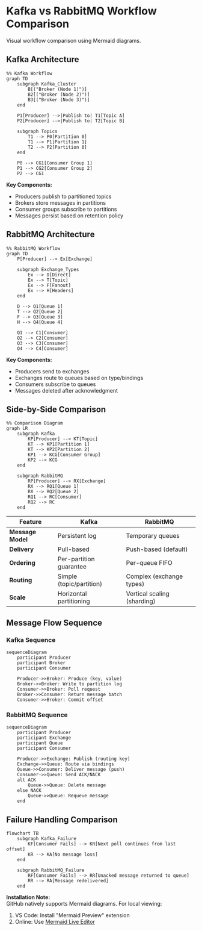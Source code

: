 # Kafka vs RabbitMQ Workflow Comparison

Visual workflow comparison using Mermaid diagrams.

## Kafka Architecture

```mermaid
%% Kafka Workflow
graph TD
    subgraph Kafka_Cluster
        B[("Broker (Node 1)")]
        B2[("Broker (Node 2)")]
        B3[("Broker (Node 3)")]
    end
    
    P1[Producer] -->|Publish to| T1[Topic A]
    P2[Producer] -->|Publish to| T2[Topic B]
    
    subgraph Topics
        T1 --> P0[Partition 0]
        T1 --> P1[Partition 1]
        T2 --> P2[Partition 0]
    end
    
    P0 --> CG1[Consumer Group 1]
    P1 --> CG2[Consumer Group 2]
    P2 --> CG1
```

**Key Components:**
- Producers publish to partitioned topics
- Brokers store messages in partitions
- Consumer groups subscribe to partitions
- Messages persist based on retention policy

## RabbitMQ Architecture

```mermaid
%% RabbitMQ Workflow
graph TD
    P[Producer] --> Ex[Exchange]
    
    subgraph Exchange_Types
        Ex --> D[Direct]
        Ex --> T[Topic]
        Ex --> F[Fanout]
        Ex --> H[Headers]
    end
    
    D --> Q1[Queue 1]
    T --> Q2[Queue 2]
    F --> Q3[Queue 3]
    H --> Q4[Queue 4]
    
    Q1 --> C1[Consumer]
    Q2 --> C2[Consumer]
    Q3 --> C3[Consumer]
    Q4 --> C4[Consumer]
```

**Key Components:**
- Producers send to exchanges
- Exchanges route to queues based on type/bindings
- Consumers subscribe to queues
- Messages deleted after acknowledgment

## Side-by-Side Comparison

```mermaid
%% Comparison Diagram
graph LR
    subgraph Kafka
        KP[Producer] --> KT[Topic]
        KT --> KP1[Partition 1]
        KT --> KP2[Partition 2]
        KP1 --> KCG[Consumer Group]
        KP2 --> KCG
    end
    
    subgraph RabbitMQ
        RP[Producer] --> RX[Exchange]
        RX --> RQ1[Queue 1]
        RX --> RQ2[Queue 2]
        RQ1 --> RC[Consumer]
        RQ2 --> RC
    end
```

| Feature          | Kafka                          | RabbitMQ                     |
|------------------|--------------------------------|------------------------------|
| **Message Model**| Persistent log                 | Temporary queues             |
| **Delivery**     | Pull-based                     | Push-based (default)         |
| **Ordering**     | Per-partition guarantee        | Per-queue FIFO               |
| **Routing**      | Simple (topic/partition)       | Complex (exchange types)     |
| **Scale**        | Horizontal partitioning        | Vertical scaling (sharding)  |

## Message Flow Sequence

### Kafka Sequence

```mermaid
sequenceDiagram
    participant Producer
    participant Broker
    participant Consumer
    
    Producer->>Broker: Produce (key, value)
    Broker->>Broker: Write to partition log
    Consumer->>Broker: Poll request
    Broker->>Consumer: Return message batch
    Consumer->>Broker: Commit offset
```

### RabbitMQ Sequence

```mermaid
sequenceDiagram
    participant Producer
    participant Exchange
    participant Queue
    participant Consumer
    
    Producer->>Exchange: Publish (routing key)
    Exchange->>Queue: Route via bindings
    Queue->>Consumer: Deliver message (push)
    Consumer->>Queue: Send ACK/NACK
    alt ACK
        Queue->>Queue: Delete message
    else NACK
        Queue->>Queue: Requeue message
    end
```

## Failure Handling Comparison

```mermaid
flowchart TB
    subgraph Kafka_Failure
        KF[Consumer Fails] --> KR[Next poll continues from last offset]
        KR --> KA[No message loss]
    end
    
    subgraph RabbitMQ_Failure
        RF[Consumer Fails] --> RR[Unacked message returned to queue]
        RR --> RA[Message redelivered]
    end
```

**Installation Note:**  
GitHub natively supports Mermaid diagrams. For local viewing:
1. VS Code: Install "Mermaid Preview" extension
2. Online: Use [Mermaid Live Editor](https://mermaid.live)


